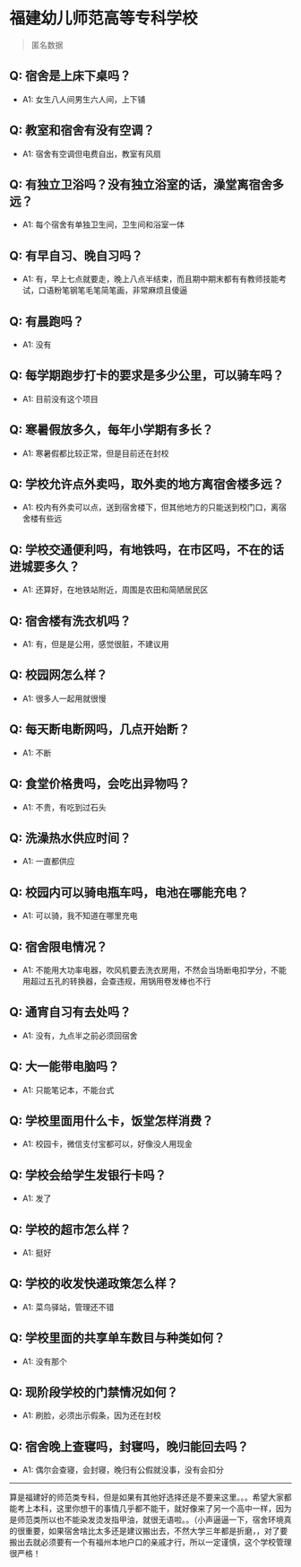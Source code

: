 # 福建幼儿师范高等专科学校
> 匿名数据
## Q: 宿舍是上床下桌吗？
- A1: 女生八人间男生六人间，上下铺
## Q: 教室和宿舍有没有空调？
- A1: 宿舍有空调但电费自出，教室有风扇
## Q: 有独立卫浴吗？没有独立浴室的话，澡堂离宿舍多远？
- A1: 每个宿舍有单独卫生间，卫生间和浴室一体
## Q: 有早自习、晚自习吗？
- A1: 有，早上七点就要走，晚上八点半结束，而且期中期末都有有教师技能考试，口语粉笔钢笔毛笔简笔画，非常麻烦且傻逼
## Q: 有晨跑吗？
- A1: 没有
## Q: 每学期跑步打卡的要求是多少公里，可以骑车吗？
- A1: 目前没有这个项目
## Q: 寒暑假放多久，每年小学期有多长？
- A1: 寒暑假都比较正常，但是目前还在封校
## Q: 学校允许点外卖吗，取外卖的地方离宿舍楼多远？
- A1: 校内有外卖可以点，送到宿舍楼下，但其他地方的只能送到校门口，离宿舍楼有些远
## Q: 学校交通便利吗，有地铁吗，在市区吗，不在的话进城要多久？
- A1: 还算好，在地铁站附近，周围是农田和简陋居民区
## Q: 宿舍楼有洗衣机吗？
- A1: 有，但是是公用，感觉很脏，不建议用
## Q: 校园网怎么样？
- A1: 很多人一起用就很慢
## Q: 每天断电断网吗，几点开始断？
- A1: 不断
## Q: 食堂价格贵吗，会吃出异物吗？
- A1: 不贵，有吃到过石头
## Q: 洗澡热水供应时间？
- A1: 一直都供应
## Q: 校园内可以骑电瓶车吗，电池在哪能充电？
- A1: 可以骑，我不知道在哪里充电
## Q: 宿舍限电情况？
- A1: 不能用大功率电器，吹风机要去洗衣房用，不然会当场断电扣学分，不能用超过五孔的转换器，会查违规，用锅用卷发棒也不行
## Q: 通宵自习有去处吗？
- A1: 没有，九点半之前必须回宿舍
## Q: 大一能带电脑吗？
- A1: 只能笔记本，不能台式
## Q: 学校里面用什么卡，饭堂怎样消费？
- A1: 校园卡，微信支付宝都可以，好像没人用现金
## Q: 学校会给学生发银行卡吗？
- A1: 发了
## Q: 学校的超市怎么样？
- A1: 挺好
## Q: 学校的收发快递政策怎么样？
- A1: 菜鸟驿站，管理还不错
## Q: 学校里面的共享单车数目与种类如何？
- A1: 没有那个
## Q: 现阶段学校的门禁情况如何？
- A1: 刷脸，必须出示假条，因为还在封校
## Q: 宿舍晚上查寝吗，封寝吗，晚归能回去吗？
- A1: 偶尔会查寝，会封寝，晚归有公假就没事，没有会扣分
***
算是福建好的师范类专科，但是如果有其他好选择还是不要来这里。。。希望大家都能考上本科，这里你想干的事情几乎都不能干，就好像来了另一个高中一样，因为是师范类所以也不能染发烫发指甲油，就很无语啦。。（小声逼逼一下，宿舍环境真的很重要，如果宿舍啥比太多还是建议搬出去，不然大学三年都是折磨，，对了要搬出去就必须要有一个有福州本地户口的亲戚才行，所以一定谨慎，这个学校管理很严格！